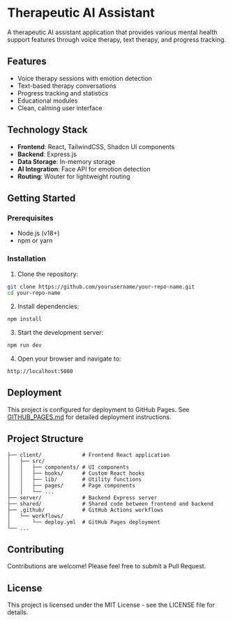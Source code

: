 # Therapeutic AI Assistant

A therapeutic AI assistant application that provides various mental health support features through voice therapy, text therapy, and progress tracking.

## Features

- Voice therapy sessions with emotion detection
- Text-based therapy conversations
- Progress tracking and statistics
- Educational modules
- Clean, calming user interface

## Technology Stack

- **Frontend**: React, TailwindCSS, Shadcn UI components
- **Backend**: Express.js
- **Data Storage**: In-memory storage
- **AI Integration**: Face API for emotion detection
- **Routing**: Wouter for lightweight routing

## Getting Started

### Prerequisites

- Node.js (v18+)
- npm or yarn

### Installation

1. Clone the repository:
```bash
git clone https://github.com/yourusername/your-repo-name.git
cd your-repo-name
```

2. Install dependencies:
```bash
npm install
```

3. Start the development server:
```bash
npm run dev
```

4. Open your browser and navigate to:
```
http://localhost:5000
```

## Deployment

This project is configured for deployment to GitHub Pages. See [GITHUB_PAGES.md](./GITHUB_PAGES.md) for detailed deployment instructions.

## Project Structure

```
├── client/             # Frontend React application
│   ├── src/
│   │   ├── components/ # UI components
│   │   ├── hooks/      # Custom React hooks
│   │   ├── lib/        # Utility functions
│   │   ├── pages/      # Page components
│   │   └── ...
├── server/             # Backend Express server
├── shared/             # Shared code between frontend and backend
├── .github/            # GitHub Actions workflows
│   └── workflows/
│       └── deploy.yml  # GitHub Pages deployment
└── ...
```

## Contributing

Contributions are welcome! Please feel free to submit a Pull Request.

## License

This project is licensed under the MIT License - see the LICENSE file for details.